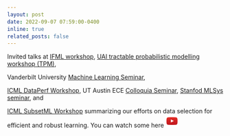 ```yaml
---
layout: post
date: 2022-09-07 07:59:00-0400
inline: true
related_posts: false
---
```


<!-- A simple inline announcement with Markdown emoji! :sparkles: :smile: -->

Invited talks at [IFML workshop](https://ifml-uw.github.io/IFML-Workshop-2023/), [UAI tractable probabilistic modelling workshop (TPM)](https://tractable-probabilistic-modeling.github.io/tpm2022/), 
<!-- <a href="https://youtu.be/0XOlT8afiWE"><img src="assets/img/youtube3.png" alt="Watch" style="width:33px;height:30px"></a>,  -->
Vanderbilt University [Machine Learning Seminar](https://www.youtube.com/playlist?list=PLExMLJgvoXpizhYU-phqbTFiRNNkICJ_L), 
<!-- <a href="https://www.youtube.com/watch?v=LszEyqfhW3I&list=PLExMLJgvoXpizhYU-phqbTFiRNNkICJ_L&index=17"><img src="assets/img/youtube3.png" alt="Watch" style="width:33px;height:30px"></a>, -->
[ICML DataPerf Workshop](https://sites.google.com/view/dataperf2022), UT Austin ECE 
[Colloquia Seminar](https://www.ece.utexas.edu/events/efficient-and-robust-learning-massive-datasets), [Stanfod MLSys seminar](https://mlsys.stanford.edu/), and
<!-- <a href="https://www.youtube.com/watch?v=Bmn8SNojTlA"><img src="assets/img/youtube3.png" alt="Watch" style="width:33px;height:30px"></a> -->
[ICML SubsetML Workshop](https://sites.google.com/view/sparsity-workshop-2021) summarizing our efforts on data selection for efficient and robust learning. You can watch some here <a href="http://127.0.0.1:4000/teaching/"><img src="assets/img/youtube3.png" alt="Watch" style="width:30px;height:30px"></a>
<!-- Some talks are available [here](http://127.0.0.1:4000/teaching/). -->
